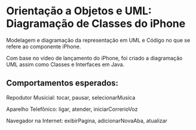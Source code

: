 
# Orientação a Objetos e UML: Diagramação de Classes do iPhone

Modelagem e diagramação da representação em UML e Código no que se refere ao componente iPhone.

Com base no vídeo de lançamento do iPhone, foi criado a diagramação UML assim como Classes e Interfaces em Java.



## Comportamentos esperados:

Repodutor Musicial: tocar, pausar, selecionarMusica

Aparelho Telefônico: ligar, atender, iniciarCorrerioVoz

Navegador na Internet: exibirPagina, adicionarNovaAba, atualizar

